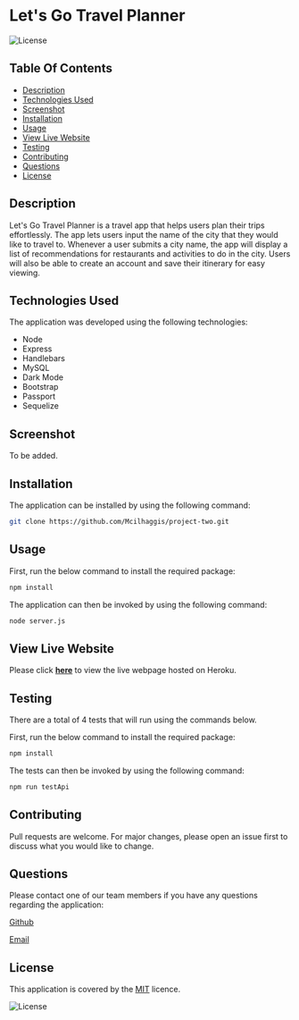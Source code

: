 # Let's Go Travel Planner
![License](https://img.shields.io/badge/License%3A-MIT-darkgreen.svg)

## Table Of Contents
  - [Description](#description)
  - [Technologies Used](#technologies-used)
  - [Screenshot](#screenshot)
  - [Installation](#installation)
  - [Usage](#usage)
  - [View Live Website](#view-live-website)
  - [Testing](#testing)
  - [Contributing](#contributing)
  - [Questions](#questions)
  - [License](#license)

## Description
Let's Go Travel Planner is a travel app that helps users plan their trips effortlessly. The app lets users input the name of the city that they would like to travel to. Whenever a user submits a city name, the app will display a list of recommendations for restaurants and activities to do in the city. Users will also be able to create an account and save their itinerary for easy viewing.

## Technologies Used

The application was developed using the following technologies:
- Node
- Express
- Handlebars
- MySQL
- Dark Mode
- Bootstrap
- Passport
- Sequelize

## Screenshot

To be added. 
![]()

## Installation

The application can be installed by using the following command: 

```bash
git clone https://github.com/Mcilhaggis/project-two.git
```

## Usage

First, run the below command to install the required package:

```bash
npm install
```
The application can then be invoked by using the following command: 

```bash
node server.js
```

## View Live Website  
Please click **[here]()** to view the live webpage hosted on Heroku.

## Testing

There are a total of 4 tests that will run using the commands below.

First, run the below command to install the required package:

```bash
npm install
```
The tests can then be invoked by using the following command: 

```bash
npm run testApi 
```

## Contributing

Pull requests are welcome. For major changes, please open an issue first to discuss what you would like to change.

## Questions

Please contact one of our team members if you have any questions regarding the application:

[Github](https://github.com/caymanh)

[Email](mailto:hengcayman@gmail.com)

## License

This application is covered by the [MIT](https://choosealicense.com/licenses/mit/) licence.

![License](https://img.shields.io/badge/License%3A-MIT-darkgreen.svg)
